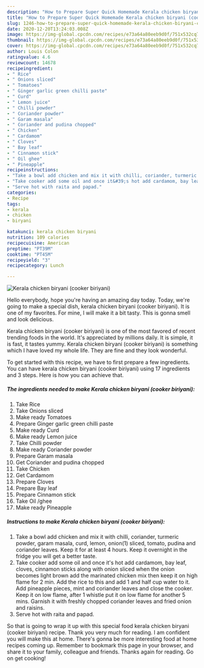 ```yaml
---
description: "How to Prepare Super Quick Homemade Kerala chicken biryani (cooker biriyani)"
title: "How to Prepare Super Quick Homemade Kerala chicken biryani (cooker biriyani)"
slug: 1246-how-to-prepare-super-quick-homemade-kerala-chicken-biryani-cooker-biriyani
date: 2020-12-20T13:24:03.008Z
image: https://img-global.cpcdn.com/recipes/e73a64a80eeb9d0f/751x532cq70/kerala-chicken-biryani-cooker-biriyani-recipe-main-photo.jpg
thumbnail: https://img-global.cpcdn.com/recipes/e73a64a80eeb9d0f/751x532cq70/kerala-chicken-biryani-cooker-biriyani-recipe-main-photo.jpg
cover: https://img-global.cpcdn.com/recipes/e73a64a80eeb9d0f/751x532cq70/kerala-chicken-biryani-cooker-biriyani-recipe-main-photo.jpg
author: Louis Colon
ratingvalue: 4.6
reviewcount: 14678
recipeingredient:
- " Rice"
- " Onions sliced"
- " Tomatoes"
- " Ginger garlic green chilli paste"
- " Curd"
- " Lemon juice"
- " Chilli powder"
- " Coriander powder"
- " Garam masala"
- " Coriander and pudina chopped"
- " Chicken"
- " Cardamom"
- " Cloves"
- " Bay leaf"
- " Cinnamon stick"
- " Oil ghee"
- " Pineapple"
recipeinstructions:
- "Take a bowl add chicken and mix it with chilli, coriander, turmeric powder, garam masala, curd, lemon, onion(1) sliced, tomato, pudina and coriander leaves. Keep it for at least 4 hours. Keep it overnight in the fridge you will get a better taste."
- "Take cooker add some oil and once it&#39;s hot add cardamom, bay leaf, cloves, cinnamon sticks along with onion sliced when the onion becomes light brown add the marinated chicken mix then keep it on high flame for 2 min. Add the rice to this and add 1 and half cup water to it. Add pineapple pieces, mint and coriander leaves and close the cooker. Keep it on low flame, after 1 whistle put it on low flame for another 5 mins. Garnish it with freshly chopped coriander leaves and fried onion and raisins."
- "Serve hot with raita and papad."
categories:
- Recipe
tags:
- kerala
- chicken
- biryani

katakunci: kerala chicken biryani 
nutrition: 109 calories
recipecuisine: American
preptime: "PT39M"
cooktime: "PT45M"
recipeyield: "3"
recipecategory: Lunch

---
```



![Kerala chicken biryani (cooker biriyani)](https://img-global.cpcdn.com/recipes/e73a64a80eeb9d0f/751x532cq70/kerala-chicken-biryani-cooker-biriyani-recipe-main-photo.jpg)

Hello everybody, hope you're having an amazing day today. Today, we're going to make a special dish, kerala chicken biryani (cooker biriyani). It is one of my favorites. For mine, I will make it a bit tasty. This is gonna smell and look delicious.

Kerala chicken biryani (cooker biriyani) is one of the most favored of recent trending foods in the world. It's appreciated by millions daily. It is simple, it is fast, it tastes yummy. Kerala chicken biryani (cooker biriyani) is something which I have loved my whole life. They are fine and they look wonderful.




To get started with this recipe, we have to first prepare a few ingredients. You can have kerala chicken biryani (cooker biriyani) using 17 ingredients and 3 steps. Here is how you can achieve that.

<!--inarticleads1-->

##### The ingredients needed to make Kerala chicken biryani (cooker biriyani):

1. Take  Rice
1. Take  Onions sliced
1. Make ready  Tomatoes
1. Prepare  Ginger garlic green chilli paste
1. Make ready  Curd
1. Make ready  Lemon juice
1. Take  Chilli powder
1. Make ready  Coriander powder
1. Prepare  Garam masala
1. Get  Coriander and pudina chopped
1. Take  Chicken
1. Get  Cardamom
1. Prepare  Cloves
1. Prepare  Bay leaf
1. Prepare  Cinnamon stick
1. Take  Oil /ghee
1. Make ready  Pineapple




<!--inarticleads2-->

##### Instructions to make Kerala chicken biryani (cooker biriyani):

1. Take a bowl add chicken and mix it with chilli, coriander, turmeric powder, garam masala, curd, lemon, onion(1) sliced, tomato, pudina and coriander leaves. Keep it for at least 4 hours. Keep it overnight in the fridge you will get a better taste.
1. Take cooker add some oil and once it&#39;s hot add cardamom, bay leaf, cloves, cinnamon sticks along with onion sliced when the onion becomes light brown add the marinated chicken mix then keep it on high flame for 2 min. Add the rice to this and add 1 and half cup water to it. Add pineapple pieces, mint and coriander leaves and close the cooker. Keep it on low flame, after 1 whistle put it on low flame for another 5 mins. Garnish it with freshly chopped coriander leaves and fried onion and raisins.
1. Serve hot with raita and papad.




So that is going to wrap it up with this special food kerala chicken biryani (cooker biriyani) recipe. Thank you very much for reading. I am confident you will make this at home. There's gonna be more interesting food at home recipes coming up. Remember to bookmark this page in your browser, and share it to your family, colleague and friends. Thanks again for reading. Go on get cooking!
